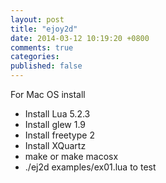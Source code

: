 ```yaml
---
layout: post
title: "ejoy2d"
date: 2014-03-12 10:19:20 +0800
comments: true
categories: 
published: false
---
```


For Mac OS install

   * Install Lua 5.2.3
   * Install glew 1.9
   * Install freetype 2
   * Install XQuartz
   * make or make macosx
   * ./ej2d examples/ex01.lua to test
